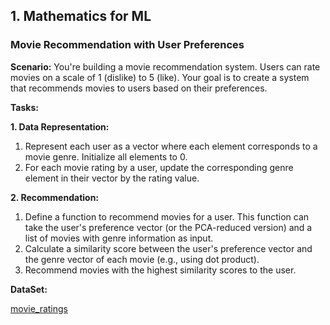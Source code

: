 

## 1. Mathematics for ML

### **Movie Recommendation with User Preferences**

**Scenario:** You're building a movie recommendation system. Users can rate movies on a scale of 1 (dislike) to 5 (like). Your goal is to create a system that recommends movies to users based on their preferences.

**Tasks:**

**1. Data Representation:**

1. Represent each user as a vector where each element corresponds to a movie genre. Initialize all elements to 0.
2. For each movie rating by a user, update the corresponding genre element in their vector by the rating value.

**2. Recommendation:**

1. Define a function to recommend movies for a user. This function can take the user's preference vector (or the PCA-reduced version) and a list of movies with genre information as input.
2. Calculate a similarity score between the user's preference vector and the genre vector of each movie (e.g., using dot product).
3. Recommend movies with the highest similarity scores to the user.

**DataSet:**

[movie_ratings](https://docs.google.com/spreadsheets/d/17a4O9KdJGm_NMJ6y6wfBOG6GJD1ymBus3U1I4tCaHDE/edit?usp=sharing)

